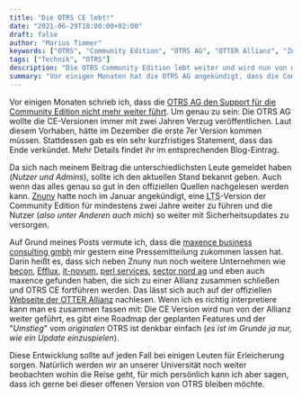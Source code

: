 ```yaml
---
title: "Die OTRS CE lebt!"
date: "2021-06-29T18:00:00+02:00"
draft: false
author: "Marius Timmer"
keywords: ["OTRS", "Community Edition", "OTRS AG", "OTTER Allianz", "Znuny", "maxence", "becon", "Efflux", "it-novum", "perl service", "sector nord ag", "Hochschulen"]
tags: ["Technik", "OTRS"]
description: "Die OTRS Community Edition lebt weiter und wird nun von der OTTER Allianz weiter geführt"
summary: "Vor einigen Monaten hat die OTRS AG angekündigt, dass die Community Edition von OTRS nicht mehr weiter geführt wird. Das war für alle Nutzer ein Tritt in den Hintern. Doch nun hat sich eine Allianz von Firmen gefunden, die eine offene Community Edition weiter betreiben wollen."
---
```


Vor einigen Monaten schrieb ich, dass die [OTRS AG den Support für die Community Edition nicht mehr weiter führt](/post/otrs_ce). Um genau zu sein: Die OTRS AG wollte die CE-Versionen immer mit zwei Jahren Verzug veröffentlichen. Laut diesem Vorhaben, hätte im Dezember die erste 7er Version kommen müssen. Stattdessen gab es ein sehr kurzfristiges Statement, dass das Ende verkündet. Mehr Details findet ihr im entsprechenden Blog-Eintrag.

Da sich nach meinem Beitrag die unterschiedlichsten Leute gemeldet haben (_Nutzer und Admins_), sollte ich den aktuellen Stand bekannt geben. Auch wenn das alles genau so gut in den offiziellen Quellen nachgelesen werden kann. [Znuny](https://www.znuny.com/de/) hatte noch im Januar angekündigt, eine <abbr title="Long time support">LTS</abbr>-Version der Community Edition für mindestens zwei Jahre weiter zu führen und die Nutzer (_also unter Anderen auch mich_) so weiter mit Sicherheitsupdates zu versorgen.

Auf Grund meines Posts vermute ich, dass die [maxence business consulting gmbh](https://www.maxence.de/) mir gestern eine Pressemitteilung zukommen lassen hat. Darin heißt es, dass sich neben Znuny nun noch weitere Unternehmen wie [becon](https://www.becon.de/), [Efflux](https://efflux.de/), [it-novum](https://it-services.it-novum.com/), [perl services](https://www.perl-services.de/), [sector nord ag](https://www.sectornord.de/de/homesn.html) und eben auch maxence gefunden haben, die sich zu einer Allianz zusammen schließen und OTRS CE fortführen werden. Das lässt sich auch auf der offiziellen [Webseite der OTTER Allianz](https://www.otter-alliance.de/de/die-allianz.html) nachlesen. Wenn ich es richtig interpretiere kann man es zusammen fassen mit: Die CE Version wird nun von der Allianz weiter geführt, es gibt eine Roadmap der geplanten Features und der "_Umstieg_" vom _originalen_ OTRS ist denkbar einfach (_es ist im Grunde ja nur, wie ein Update einzuspielen_).

Diese Entwicklung sollte auf jeden Fall bei einigen Leuten für Erleicherung sorgen. Natürlich werden wir an unserer Universität noch weiter beobachten wohin die Reise geht, für mich persönlich kann ich aber sagen, dass ich gerne bei dieser offenen Version von OTRS bleiben möchte.
